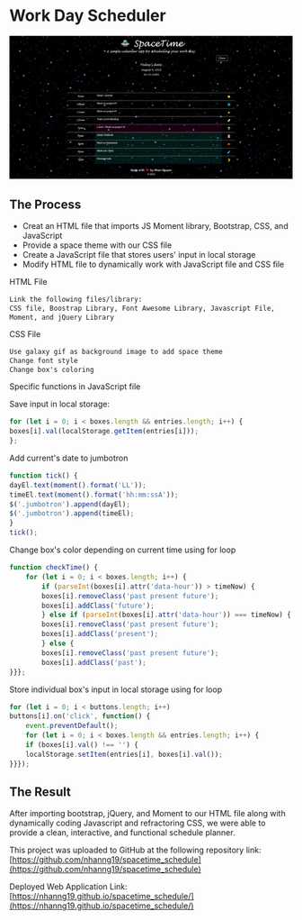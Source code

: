 # Work Day Scheduler

![](./assets/img/front.gif)

## The Process
- Creat an HTML file that imports JS Moment library, Bootstrap, CSS, and JavaScript
- Provide a space theme with our CSS file
- Create a JavaScript file that stores users' input in local storage
- Modify HTML file to dynamically work with JavaScript file and CSS file

HTML File

```
Link the following files/library:
CSS file, Boostrap Library, Font Awesome Library, Javascript File, Moment, and jQuery Library
```

CSS File

```
Use galaxy gif as background image to add space theme
Change font style
Change box's coloring
```
Specific functions in JavaScript file

Save input in local storage:

```javascript
for (let i = 0; i < boxes.length && entries.length; i++) {
boxes[i].val(localStorage.getItem(entries[i]));
};
```

Add current's date to jumbotron

```javascript
function tick() {
dayEl.text(moment().format('LL'));
timeEl.text(moment().format('hh:mm:ssA'));
$('.jumbotron').append(dayEl);
$('.jumbotron').append(timeEl);
}
tick();
```

Change box's color depending on current time using for loop

```javascript
function checkTime() { 
    for (let i = 0; i < boxes.length; i++) {
        if (parseInt(boxes[i].attr('data-hour')) > timeNow) {
        boxes[i].removeClass('past present future');
        boxes[i].addClass('future');
        } else if (parseInt(boxes[i].attr('data-hour')) === timeNow) {
        boxes[i].removeClass('past present future');
        boxes[i].addClass('present');
        } else {
        boxes[i].removeClass('past present future');
        boxes[i].addClass('past');
}}};
```

Store individual box's input in local storage using for loop

```javascript
for (let i = 0; i < buttons.length; i++)
buttons[i].on('click', function() {
    event.preventDefault(); 
    for (let i = 0; i < boxes.length && entries.length; i++) {    
    if (boxes[i].val() !== '') {
    localStorage.setItem(entries[i], boxes[i].val());
}}});
```


## The Result
After importing bootstrap, jQuery, and Moment to our HTML file along with dynamically coding Javascript and  refractoring CSS, we were able to provide a clean, interactive, and functional schedule planner. 

This project was uploaded to GitHub at the following repository link:
[https://github.com/nhanng19/spacetime_schedule](https://github.com/nhanng19/spacetime_schedule)

Deployed Web Application Link:
[https://nhanng19.github.io/spacetime_schedule/](https://nhanng19.github.io/spacetime_schedule/)
